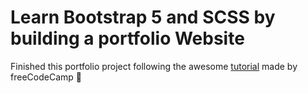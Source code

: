 # Learn Bootstrap 5 and SCSS by building a portfolio Website

Finished this portfolio project following the awesome [tutorial](https://www.youtube.com/watch?v=iJKCj8uAHz8&list=PLFatWG5b83quGPEcTPYw8iJHXfjlwdL-S&index=6&t=15973s) made by freeCodeCamp 🎉
